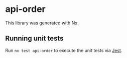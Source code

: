 # api-order

This library was generated with [Nx](https://nx.dev).

## Running unit tests

Run `nx test api-order` to execute the unit tests via [Jest](https://jestjs.io).
